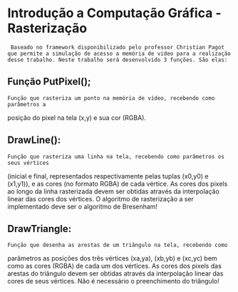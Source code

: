 # Introdução a Computação Gráfica - Rasterização
     Baseado no framework disponibilizado pelo professor Christian Pagot que permite a simulação de acesso a memória de video para a realização desse trabalho. Neste trabalho será desenvolvido 3 funções. São elas:


## Função PutPixel();

    Função que rasteriza um ponto na memória de vídeo, recebendo como parâmetros a
posição do pixel na tela (x,y) e sua cor (RGBA).
	
## DrawLine():

    Função que rasteriza uma linha na tela, recebendo como parâmetros os seus vértices
(inicial e final, representados respectivamente pelas tuplas (x0,y0) e (x1,y1)), e as cores (no
formato RGBA) de cada vértice. As cores dos pixels ao longo da linha rasterizada devem ser
obtidas através da interpolação linear das cores dos vértices. O algoritmo de rasterização a ser
implementado deve ser o algoritmo de Bresenham!

## DrawTriangle: 
	
    Função que desenha as arestas de um triângulo na tela, recebendo como
parâmetros as posições dos três vértices (xa,ya), (xb,yb) e (xc,yc) bem como as cores (RGBA)
de cada um dos vértices. As cores dos pixels das arestas do triângulo devem ser obtidas através
da interpolação linear das cores de seus vértices. Não é necessário o preenchimento do
triângulo!
